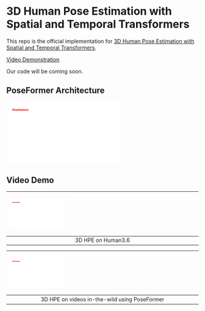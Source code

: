 # 3D Human Pose Estimation with Spatial and Temporal Transformers
This repo is the official implementation for [3D Human Pose Estimation with Spatial and Temporal Transformers](https://arxiv.org/pdf/2103.10455.pdf).

[Video Demonstration](https://youtu.be/z8HWOdXjGR8)

Our code will be coming soon.

## PoseFormer Architecture
<p align="left"> <img src="./figure/PoseFormer.gif" width="60%"> </p>


## Video Demo


| <p align="left"> <img src="./figure/PoseFormer.gif" width="30%"> </p> | 
|:--:| 
| 3D HPE on Human3.6 |

| <p align="left"> <img src="./figure/PoseFormer.gif" width="30%"> </p> | 
|:--:| 
| 3D HPE on videos in-the-wild using PoseFormer |


